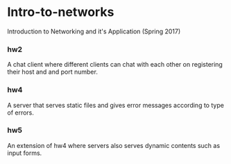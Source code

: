 # Intro-to-networks
Introduction to Networking and it's Application (Spring 2017)

### hw2
A chat client where different clients can chat with each other on registering their host and and port number.

### hw4
A server that serves static files and gives error messages according to type of errors.

### hw5 
An extension of hw4 where servers also serves dynamic contents such as input forms. 

